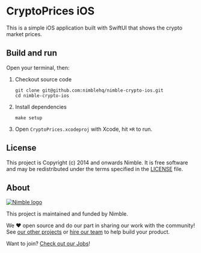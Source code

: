 # CryptoPrices iOS

This is a simple iOS application built with SwiftUI that shows the crypto market prices.

## Build and run
Open your terminal, then:

1. Checkout source code
   ```
   git clone git@github.com:nimblehq/nimble-crypto-ios.git
   cd nimble-crypto-ios
   ```

2. Install dependencies
   ```
   make setup
   ```

3. Open `CryptoPrices.xcodeproj` with Xcode, hit `⌘R` to run.

## License

This project is Copyright (c) 2014 and onwards Nimble. It is free software and may be redistributed under the terms specified in the [LICENSE] file.

[LICENSE]: /LICENSE

## About
<a href="https://nimblehq.co/">
  <picture>
    <source media="(prefers-color-scheme: dark)" srcset="https://assets.nimblehq.co/logo/dark/logo-dark-text-160.png">
    <img alt="Nimble logo" src="https://assets.nimblehq.co/logo/light/logo-light-text-160.png">
  </picture>
</a>

This project is maintained and funded by Nimble.

We ❤️ open source and do our part in sharing our work with the community!
See [our other projects][community] or [hire our team][hire] to help build your product.

Want to join? [Check out our Jobs][jobs]!

[community]: https://github.com/nimblehq
[hire]: https://nimblehq.co/
[jobs]: https://jobs.nimblehq.co/
